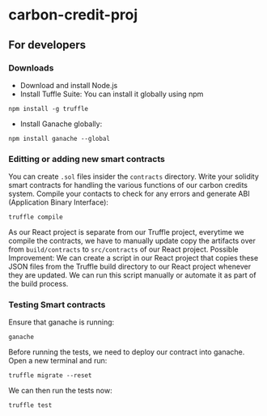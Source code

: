 # carbon-credit-proj

## For developers
### Downloads
- Download and install Node.js
- Install Tuffle Suite: You can install it globally using npm
```
npm install -g truffle
```
- Install Ganache globally:
```
npm install ganache --global
```

### Editting or adding new smart contracts
You can create `.sol` files insider the `contracts` directory. Write your solidity smart contracts for handling the various functions of our carbon credits system. Compile your contacts to check for any errors and generate ABI (Application Binary Interface):
```
truffle compile
```
As our React project is separate from our Truffle project, everytime we compile the contracts, we have to manually update copy the artifacts over from `build/contracts` to `src/contracts` of our React project. Possible Improvement: We can create a script in our React project that copies these JSON files from the Truffle build directory to our React project whenever they are updated. We can run this script manually or automate it as part of the build process.

### Testing Smart contracts
Ensure that ganache is running:
```
ganache
```
Before running the tests, we need to deploy our contract into ganache. Open a new terminal and run:
```
truffle migrate --reset
```
We can then run the tests now:
```
truffle test
```